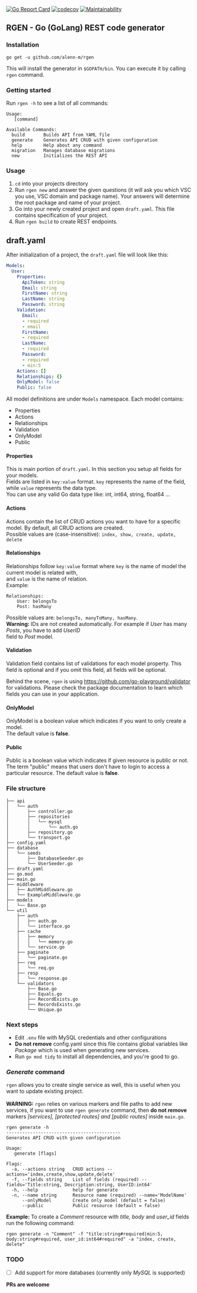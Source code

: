 [![Go Report Card](https://goreportcard.com/badge/github.com/alenn-m/rgen)](https://goreportcard.com/report/github.com/alenn-m/rgen)
[![codecov](https://codecov.io/gh/alenn-m/rgen/branch/master/graph/badge.svg)](https://codecov.io/gh/alenn-m/rgen)
[![Maintainability](https://api.codeclimate.com/v1/badges/85d8f959f2b9dafc56f3/maintainability)](https://codeclimate.com/github/alenn-m/rgen/maintainability)


## RGEN - Go (GoLang) REST code generator

### Installation

    go get -u github.com/alenn-m/rgen 

This will install the generator in `$GOPATH/bin`. You can execute it by calling `rgen` command.

### Getting started

Run `rgen -h` to see a list of all commands:

    Usage:
       [command]
    
    Available Commands:
      build       Builds API from YAML file
      generate    Generates API CRUD with given configuration
      help        Help about any command
      migration   Manages database migrations
      new         Initializes the REST API


### Usage

1. `cd` into your projects directory
2. Run `rgen new` and answer the given questions (it will ask you which VSC you use, VSC domain and package name).
Your answers will determine the root package and name of your project.
3. Go into your newly created project and open `draft.yaml`. This file contains specification of your project.
4. Run `rgen build` to create REST endpoints.

## draft.yaml

After initialization of a project, the `draft.yaml` file will look like this:
```yaml
Models:
  User:
    Properties:
      ApiToken: string
      Email: string
      FirstName: string
      LastName: string
      Password: string
    Validation:
      Email:
      - required
      - email
      FirstName:
      - required
      LastName:
      - required
      Password:
      - required
      - min:5
    Actions: []
    Relationships: {}
    OnlyModel: false
    Public: false
```
All model definitions are under `Models` namespace. 
Each model contains:
- Properties
- Actions
- Relationships
- Validation
- OnlyModel
- Public

#### Properties
This is main portion of `draft.yaml`. In this section you setup all fields for your models.\
Fields are listed in `key:value` format. `key` represents the name of the field, while `value` represents the data type.\
You can use any valid Go data type like: int, int64, string, float64 ...

#### Actions
Actions contain the list of CRUD actions you want to have for a specific model. By default, all CRUD actions are created.\
Possible values are (case-insensitive): `index, show, create, update, delete`
#### Relationships
Relationships follow `key:value` format where `key` is the name of model the current model is related with,\
and `value` is the name of relation.\
Example: 
```
Relationships:
    User: belongsTo
    Post: hasMany
```
Possible values are: `belongsTo, manyToMany, hasMany`.\
**Warning:** IDs are not created automatically. For example if *User* has many *Posts*, you have to add *UserID*\
field to *Post* model.
#### Validation
Validation field contains list of validations for each model property. This field is optional and if you omit this field,
all fields will be optional.

Behind the scene, `rgen` is using https://github.com/go-playground/validator for validations.
Please check the package documentation to learn which fields you can use in your application.
#### OnlyModel
OnlyModel is a boolean value which indicates if you want to only create a model.\
The default value is **false**.
#### Public
Public is a boolean value which indicates if given resource is public or not. The term "public" means that users 
don't have to login to access a particular resource.
The default value is **false**.

### File structure

```
├── api
│   └── auth
│       ├── controller.go
│       ├── repositories
│       │   └── mysql
│       │       └── auth.go
│       ├── repository.go
│       └── transport.go
├── config.yaml
├── database
│   └── seeds
│       ├── DatabaseSeeder.go
│       └── UserSeeder.go
├── draft.yaml
├── go.mod
├── main.go
├── middleware
│   ├── AuthMiddleware.go
│   └── ExampleMiddleware.go
├── models
│   └── Base.go
└── util
    ├── auth
    │   ├── auth.go
    │   └── interface.go
    ├── cache
    │   ├── memory
    │   │   └── memory.go
    │   └── service.go
    ├── paginate
    │   └── paginate.go
    ├── req
    │   └── req.go
    ├── resp
    │   └── response.go
    └── validators
        ├── Base.go
        ├── Equals.go
        ├── RecordExists.go
        ├── RecordsExists.go
        └── Unique.go

```

### Next steps

- Edit `.env` file with MySQL credentials and other configurations
- **Do not remove** config.yaml since this file contains global variables like *Package* which is used when generating new services.
- Run `go mod tidy` to install all dependencies, and you're good to go.

### *Generate* command

`rgen` allows you to create single service as well, this is useful when you want to update existing project.<br/><br/>
**WARNING:** `rgen` relies on various markers and file paths to add new services, if you want to use `rgen generate` command,
then **do not remove** markers *[services], [protected routes] and [public routes]* inside `main.go`.
```
rgen generate -h
-------------------------------------------
Generates API CRUD with given configuration

Usage:
   generate [flags]

Flags:
  -a, --actions string   CRUD actions --actions='index,create,show,update,delete'
  -f, --fields string    List of fields (required) --fields='Title:string, Description:string, UserID:int64'
  -h, --help             help for generate
  -n, --name string      Resource name (required) --name='ModelName'
      --onlyModel        Create only model (default = false)
      --public           Public resource (default = false)
```
**Example:** To create a *Comment* resource with *title, body* and *user_id* fields run the following command:
```
rgen generate -n "Comment" -f "title:string#required|min:5, body:string#required, user_id:int64#required" -a "index, create, delete"
```
### TODO
- [ ] Add support for more databases (currently only *MySQL* is supported)

**PRs are welcome**
